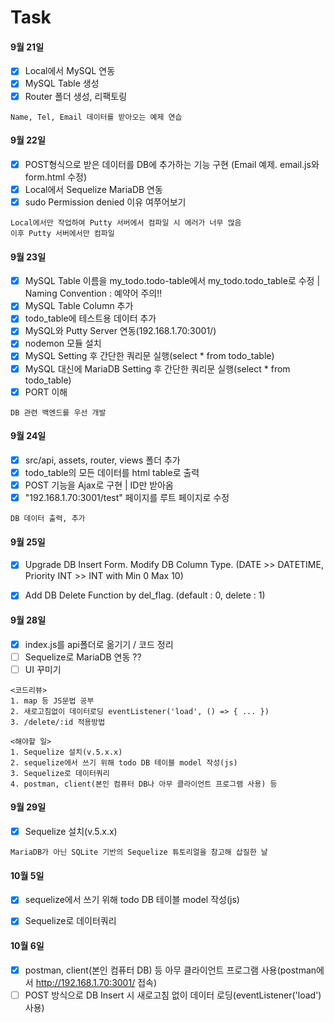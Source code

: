 # Task
#### 9월 21일
- [x] Local에서 MySQL 연동
- [x] MySQL Table 생성
- [x] Router 폴더 생성, 리팩토링

```
Name, Tel, Email 데이터를 받아오는 예제 연습
```

#### 9월 22일
- [x] POST형식으로 받은 데이터를 DB에 추가하는 기능 구현 (Email 예제. email.js와 form.html 수정)
- [x] Local에서 Sequelize MariaDB 연동
- [x] sudo Permission denied 이유 여쭈어보기

```
Local에서만 작업하여 Putty 서버에서 컴파일 시 에러가 너무 많음
이후 Putty 서버에서만 컴파일
```

#### 9월 23일
- [x] MySQL Table 이름을 my_todo.todo-table에서 my_todo.todo_table로 수정 | Naming Convention : 예약어 주의!!
- [x] MySQL Table Column 추가 
- [x] todo_table에 테스트용 데이터 추가
- [x] MySQL와 Putty Server 연동(192.168.1.70:3001/)
- [x] nodemon 모듈 설치
- [x] MySQL Setting 후 간단한 쿼리문 실행(select * from todo_table)
- [x] MySQL 대신에 MariaDB Setting 후 간단한 쿼리문 실행(select * from todo_table)
- [x] PORT 이해

```
DB 관련 백엔드를 우선 개발
```

#### 9월 24일
- [x] src/api, assets, router, views 폴더 추가
- [x] todo_table의 모든 데이터를 html table로 출력
- [x] POST 기능을 Ajax로 구현 | ID만 받아옴
- [x] "192.168.1.70:3001/test" 페이지를 루트 페이지로 수정

```
DB 데이터 출력, 추가
```

#### 9월 25일
- [x] Upgrade DB Insert Form. Modify DB Column Type. (DATE >> DATETIME, Priority INT >> INT with Min 0 Max 10)
- [x] Add DB Delete Function by del_flag. (default : 0, delete : 1)


#### 9월 28일
- [x] index.js를 api폴더로 옮기기 / 코드 정리
- [ ] Sequelize로 MariaDB 연동 ??
- [ ] UI 꾸미기

```
<코드리뷰>
1. map 등 JS문법 공부
2. 새로고침없이 데이터로딩 eventListener('load', () => { ... })
3. /delete/:id 적용방법
```

```
<해야할 일>
1. Sequelize 설치(v.5.x.x)
2. sequelize에서 쓰기 위해 todo DB 테이블 model 작성(js)
3. Sequelize로 데이터쿼리
4. postman, client(본인 컴퓨터 DB나 아무 클라이언트 프로그램 사용) 등
```

#### 9월 29일
- [x] Sequelize 설치(v.5.x.x)

```
MariaDB가 아닌 SQLite 기반의 Sequelize 튜토리얼을 참고해 삽질한 날 
```

#### 10월 5일
- [x] sequelize에서 쓰기 위해 todo DB 테이블 model 작성(js)
- [x] Sequelize로 데이터쿼리


#### 10월 6일
- [x] postman, client(본인 컴퓨터 DB) 등 아무 클라이언트 프로그램 사용(postman에서 http://192.168.1.70:3001/ 접속)
- [ ] POST 방식으로 DB Insert 시 새로고침 없이 데이터 로딩(eventListener('load') 사용)
